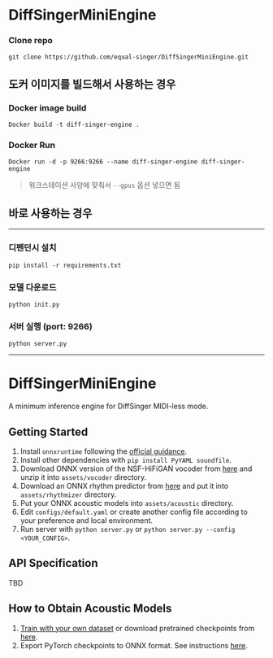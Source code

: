 # DiffSingerMiniEngine

### Clone repo

```
git clone https://github.com/equal-singer/DiffSingerMiniEngine.git
```

## 도커 이미지를 빌드해서 사용하는 경우

### Docker image build
```
Docker build -t diff-singer-engine .
```

### Docker Run
```
Docker run -d -p 9266:9266 --name diff-singer-engine diff-singer-engine
```
> 워크스테이션 사양에 맞춰서 `--gpus` 옵션 넣으면 됨


## 바로 사용하는 경우
--------------------------------------

### 디펜던시 설치
```
pip install -r requirements.txt
```

### 모델 다운로드
```
python init.py
```

### 서버 실행 (port: 9266)
```
python server.py
```

--------------------------------------

# DiffSingerMiniEngine
A minimum inference engine for DiffSinger MIDI-less mode.

## Getting Started

1. Install `onnxruntime` following the [official guidance](https://onnxruntime.ai/).
2. Install other dependencies with `pip install PyYAML soundfile`.
3. Download ONNX version of the NSF-HiFiGAN vocoder from [here](https://github.com/openvpi/vocoders/releases/tag/nsf-hifigan-v1) and unzip it into `assets/vocoder` directory.
4. Download an ONNX rhythm predictor from [here](https://github.com/openvpi/DiffSinger/releases/tag/v1.4.1) and put it into `assets/rhythmizer` directory.
5. Put your ONNX acoustic models into `assets/acoustic` directory.
6. Edit `configs/default.yaml` or create another config file according to your preference and local environment.
7. Run server with `python server.py` or `python server.py --config <YOUR_CONFIG>`.

## API Specification

TBD

## How to Obtain Acoustic Models

1. [Train with your own dataset](https://github.com/openvpi/DiffSinger/blob/refactor/pipelines/no_midi_preparation.ipynb) or download pretrained checkpoints from [here](https://github.com/openvpi/DiffSinger/releases/tag/v1.4.0).
2. Export PyTorch checkpoints to ONNX format. See instructions [here](https://github.com/openvpi/DiffSinger/blob/refactor/docs/README-SVS-onnx.md).
